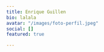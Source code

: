 ```yaml
---
title: Enrique Guillen
bio: lalala
avatar: "/images/foto-perfil.jpeg"
social: []
featured: true

---
```

